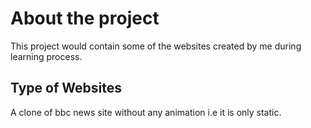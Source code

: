 <h1>About the project</h1>
This project would contain some of the websites created by me during learning process.
<h2>Type of Websites</h2>
<p>A clone of bbc news site without any animation i.e it is only static.</p>
